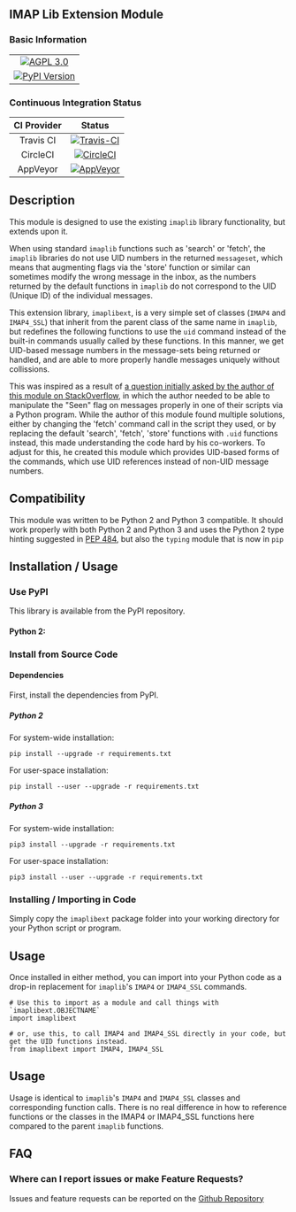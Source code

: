 ## IMAP Lib Extension Module

### Basic Information

<table>
<tr><td align=center valign=center><a href="http://www.gnu.org/licenses/agpl-3.0" target="_blank"><img src="https://img.shields.io/badge/License-AGPL%20v3-blue.svg" title="AGPL 3.0" /></a></td></tr>
<tr><td align=center valign=center><a href="https://pypi.python.org/pypi/imaplibext" target="_blank"><img src="http://img.shields.io/pypi/v/imaplibext.svg" title="PyPI Version" /></a></td></tr>
</table>


### Continuous Integration Status

| CI Provider | Status                                                                                                                                                              |
|:-----------:|:-------------------------------------------------------------------------------------------------------------------------------------------------------------------:|
| Travis CI   | [![Travis-CI](https://travis-ci.org/teward/imaplibext.svg?branch=master)](https://travis-ci.org/teward/imaplibext)                                                  |
| CircleCI    | [![CircleCI](https://circleci.com/gh/teward/imaplibext.svg?style=shield)](https://circleci.com/gh/teward/imaplibext)                                                |
| AppVeyor    | [![AppVeyor](https://ci.appveyor.com/api/projects/status/nqlp3btyfb1trpgw/branch/master?svg=true)](https://ci.appveyor.com/project/teward/imaplibext/branch/master) |


## Description

This module is designed to use the existing `imaplib` library functionality, but extends upon it.

When using standard `imaplib` functions such as 'search' or 'fetch', the `imaplib` libraries do not use UID numbers in 
the returned `messageset`, which means that augmenting flags via the 'store' function or similar can sometimes modify 
the wrong message in the inbox, as the numbers returned by the default functions in `imaplib` do not correspond to the 
UID (Unique ID) of the individual messages.

This extension library, `imaplibext`, is a very simple set of classes (`IMAP4` and `IMAP4_SSL`) that inherit from the 
parent class of the same name in `imaplib`, but redefines the following functions to use the `uid` command instead of 
the built-in commands usually called by these functions.  In this manner, we get UID-based message numbers in the 
message-sets being returned or handled, and are able to more properly handle messages uniquely without collissions.

This was inspired as a result of [a question initially asked by the author of this module on StackOverflow][1], in 
which the author needed to be able to manipulate the "Seen" flag on messages properly in one of their scripts via a 
Python program.  While the author of this module found multiple solutions, either by changing the 'fetch' command call 
in the script they used, or by replacing the default 'search', 'fetch', 'store' functions with `.uid` functions instead,
this made understanding the code hard by his co-workers.  To adjust for this, he created this module which provides
UID-based forms of the commands, which use UID references instead of non-UID message numbers.


## Compatibility

This module was written to be Python 2 and Python 3 compatible.  It should work properly with both Python 2 and Python 3
and uses the Python 2 type hinting suggested in [PEP 484][2], but also the `typing` module that is now in `pip`


## Installation / Usage

### Use PyPI

This library is available from the PyPI repository.

#### Python 2:


### Install from Source Code

#### Dependencies

First, install the dependencies from PyPI.

##### Python 2

For system-wide installation:

    pip install --upgrade -r requirements.txt
    
For user-space installation:

    pip install --user --upgrade -r requirements.txt
    
##### Python 3

For system-wide installation:

    pip3 install --upgrade -r requirements.txt

For user-space installation:

    pip3 install --user --upgrade -r requirements.txt

### Installing / Importing in Code

Simply copy the `imaplibext` package folder into your working directory for your Python script or program.

## Usage

Once installed in either method, you can import into your Python code as a drop-in replacement for `imaplib`'s 
`IMAP4` or `IMAP4_SSL` commands.

    # Use this to import as a module and call things with `imaplibext.OBJECTNAME`
    import imaplibext
    
    # or, use this, to call IMAP4 and IMAP4_SSL directly in your code, but get the UID functions instead.
    from imaplibext import IMAP4, IMAP4_SSL
    
## Usage

Usage is identical to `imaplib`'s `IMAP4` and `IMAP4_SSL` classes and corresponding function calls. There is no real
difference in how to reference functions or the classes in the IMAP4 or IMAP4_SSL functions here compared to the parent
`imaplib` functions.


## FAQ

### Where can I report issues or make Feature Requests?

Issues and feature requests can be reported on the [Github Repository](https://github.com/teward/imaplibext)


[1]: https://stackoverflow.com/questions/42631422/mark-a-single-imap-message-as-unread
[2]: https://www.python.org/dev/peps/pep-0484/#suggested-syntax-for-python-2-7-and-straddling-code
[3]: https://youtrack.dark-net.io/newissue?project=IMAP_PY
